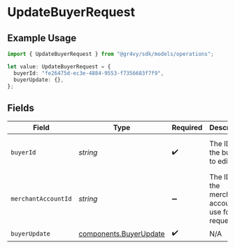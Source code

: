 # UpdateBuyerRequest

## Example Usage

```typescript
import { UpdateBuyerRequest } from "@gr4vy/sdk/models/operations";

let value: UpdateBuyerRequest = {
  buyerId: "fe26475d-ec3e-4884-9553-f7356683f7f9",
  buyerUpdate: {},
};
```

## Fields

| Field                                                            | Type                                                             | Required                                                         | Description                                                      | Example                                                          |
| ---------------------------------------------------------------- | ---------------------------------------------------------------- | ---------------------------------------------------------------- | ---------------------------------------------------------------- | ---------------------------------------------------------------- |
| `buyerId`                                                        | *string*                                                         | :heavy_check_mark:                                               | The ID of the buyer to edit.                                     | fe26475d-ec3e-4884-9553-f7356683f7f9                             |
| `merchantAccountId`                                              | *string*                                                         | :heavy_minus_sign:                                               | The ID of the merchant account to use for this request.          |                                                                  |
| `buyerUpdate`                                                    | [components.BuyerUpdate](../../models/components/buyerupdate.md) | :heavy_check_mark:                                               | N/A                                                              |                                                                  |